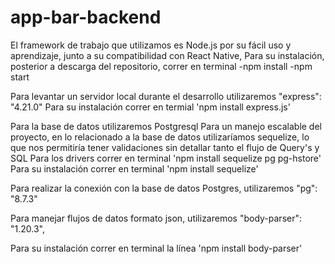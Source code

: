 # app-bar-backend
<!-- Framework de trabajo -->
El framework de trabajo que utilizamos es Node.js por su fácil uso y aprendizaje,
junto a su compatibilidad con React Native, 
Para su instalación, posterior a descarga del repositorio, correr en terminal 
    -npm install
    -npm start
    
<!-- Para levantar servidor local http -->
Para levantar un servidor local durante el desarrollo
utilizaremos "express": "4.21.0"
Para su instalación correr en termial 'npm install express.js'

<!-- Para manejo de base de datos Postgresql -->
Para la base de datos utilizaremos Postgresql
Para un manejo escalable del proyecto, en lo relacionado a la base de datos utilizaríamos sequelize,
lo que nos permitiría tener validaciones sin detallar tanto el flujo de Query's y SQL
Para los drivers correr en terminal 'npm install sequelize pg pg-hstore'
Para su instalación correr en terminal 'npm install sequelize'

<!-- Para realizar la conexión con la base de datos Posgre -->
Para realizar la conexión con la base de datos Postgres,
utilizaremos "pg": "8.7.3"

<!-- para manejar flujos de datos JSON -->
Para manejar flujos de datos formato json, 
utilizaremos "body-parser": "1.20.3",

Para su instalación correr en terminal la línea 'npm install body-parser' 

